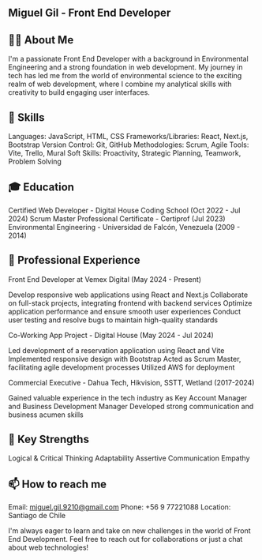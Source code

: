 ## Miguel Gil - Front End Developer

## 👨‍💻 About Me

I'm a passionate Front End Developer with a background in Environmental Engineering and a strong foundation in web development. My journey in tech has led me from the world of environmental science to the exciting realm of web development, where I combine my analytical skills with creativity to build engaging user interfaces.

## 🚀 Skills

Languages: JavaScript, HTML, CSS
Frameworks/Libraries: React, Next.js, Bootstrap
Version Control: Git, GitHub
Methodologies: Scrum, Agile
Tools: Vite, Trello, Mural
Soft Skills: Proactivity, Strategic Planning, Teamwork, Problem Solving

## 🎓 Education

Certified Web Developer - Digital House Coding School (Oct 2022 - Jul 2024)
Scrum Master Professional Certificate - Certiprof (Jul 2023)
Environmental Engineering - Universidad de Falcón, Venezuela (2009 - 2014)

## 💼 Professional Experience

Front End Developer at Vemex Digital (May 2024 - Present)

Develop responsive web applications using React and Next.js
Collaborate on full-stack projects, integrating frontend with backend services
Optimize application performance and ensure smooth user experiences
Conduct user testing and resolve bugs to maintain high-quality standards

Co-Working App Project - Digital House (May 2024 - Jul 2024)

Led development of a reservation application using React and Vite
Implemented responsive design with Bootstrap
Acted as Scrum Master, facilitating agile development processes
Utilized AWS for deployment

Commercial Executive - Dahua Tech, Hikvision, SSTT, Wetland (2017-2024)

Gained valuable experience in the tech industry as Key Account Manager and Business Development Manager
Developed strong communication and business acumen skills

## 🌟 Key Strengths

Logical & Critical Thinking
Adaptability
Assertive Communication
Empathy

## 📫 How to reach me

Email: miguel.gil.9210@gmail.com
Phone: +56 9 77221088
Location: Santiago de Chile

I'm always eager to learn and take on new challenges in the world of Front End Development. Feel free to reach out for collaborations or just a chat about web technologies!

<!--
**miguelgilurbina/miguelgilurbina** is a ✨ _special_ ✨ repository because its `README.md` (this file) appears on your GitHub profile.

Here are some ideas to get you started:

- 🔭 I’m currently working on ...
- 🌱 I’m currently learning ...
- 👯 I’m looking to collaborate on ...
- 🤔 I’m looking for help with ...
- 💬 Ask me about ...
- 📫 How to reach me: ...
- 😄 Pronouns: ...
- ⚡ Fun fact: ...
-->

